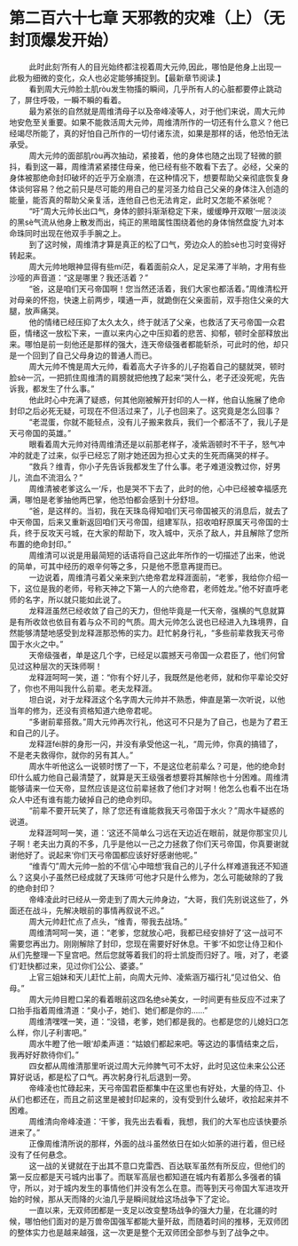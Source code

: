 <h1>第二百六十七章 天邪教的灾难（上）（无封顶爆发开始）</h1>
<div id="content">&nbsp&nbsp&nbsp&nbsp&nbsp&nbsp&nbsp&nbsp
 此时此刻‘所有人的目光始终都注视着周大元帅,因此，哪怕是他身上出现一此极为细微的变化，众人也必定能够捕捉到。【最新章节阅读.】
 <br/>&nbsp&nbsp&nbsp&nbsp&nbsp&nbsp&nbsp&nbsp
 看到周大元帅脸土肌ròu发生物搐的瞬间，几乎所有人的心脏都要停止跳动了，屏住呼吸，一瞬不瞬的看着。
 <br/>&nbsp&nbsp&nbsp&nbsp&nbsp&nbsp&nbsp&nbsp
 最为紧张的自然就是周维清母子以及帝峰凌等人，对于他们来说，周大元帅地安危至关重要。如果不能救活周大元帅，周维清所作的一切还有什么意义？他已经竭尽所能了，真的好怕自己所作的一切付诸东流，如果是那样的话，他恐怕无法承受。
 <br/>&nbsp&nbsp&nbsp&nbsp&nbsp&nbsp&nbsp&nbsp
 周大元帅的面部肌ròu再次抽动，紧接着，他的身体也随之出现了轻微的颤抖，看到这一幕，周维清紧紧搂住母亲，他已经有些不敢看下去了。必经，父亲的身体被那绝命封印破坏的近乎万全崩溃，在这种情况下，想要帮助父亲彻底恢复身体谈何容易？他之前只是尽可能的用自己的星河圣力给自己父亲的身体注入创造的能量，能否真的帮助父亲复活，连他自己也无法肯定，此时又怎能不紧张呢？
 <br/>&nbsp&nbsp&nbsp&nbsp&nbsp&nbsp&nbsp&nbsp
 “吁“周大元帅长出口气，身体的颤抖渐渐稳定下来，缓缓睁开双眼‘一层淡淡的黑sè气流从他身上散发而出，纯正的黑暗属性围绕着他的身体悄然盘旋‘九对本命珠同时出现在他双手手腕之上。
 <br/>&nbsp&nbsp&nbsp&nbsp&nbsp&nbsp&nbsp&nbsp
 到了这时候，周维清才算是真正的松了口气，旁边众人的脸sè也习时变得好转起来。
 <br/>&nbsp&nbsp&nbsp&nbsp&nbsp&nbsp&nbsp&nbsp
 周大元帅地眼神显得有些mí茫，看着面前众人，足足呆滞了半晌，才用有些沙哑的声音道：“这是哪里？我还活着？”
 <br/>&nbsp&nbsp&nbsp&nbsp&nbsp&nbsp&nbsp&nbsp
 “爸，这是咱们天弓帝国啊！您当然还活着，我们大家也都活着。”周维清松开对母亲的怀抱，快速上前两步，噗通一声，就跪倒在父亲面前，双手抱住父亲的大腿，放声痛哭。
 <br/>&nbsp&nbsp&nbsp&nbsp&nbsp&nbsp&nbsp&nbsp
 他的情绪已经压抑了太久太久，终于就活了父亲，也救活了天弓帝国一众君臣，情绪这一放松下来，一直以来内心之中压抑着的悲苦、抑郁，顿时全部释放出来。哪怕是前一刻他还是那样的强大，连天帝级强者都能斩杀，可此时的他，却只是一个回到了自己父母身边的普通人而已。
 <br/>&nbsp&nbsp&nbsp&nbsp&nbsp&nbsp&nbsp&nbsp
 周大元帅不愧是周大元帅，看着高大子许多的儿子抱着自己的腿就哭，顿时脸sè一沉，一把抓住周维清的肩膀就把他拽了起来“哭什么，老子还没死呢，先告诉我，都发生了什么事。”
 <br/>&nbsp&nbsp&nbsp&nbsp&nbsp&nbsp&nbsp&nbsp
 他此时心中充满了疑惑，何其他刚被解开封印的人一样，他自认施展了绝命封印之后必死无疑，可现在不但活过来了，儿子也回来了。这究竟是怎么回事？
 <br/>&nbsp&nbsp&nbsp&nbsp&nbsp&nbsp&nbsp&nbsp
 “老混蛋，你就不能轻点，没有儿子搬来救兵，我们一个都活不了，我儿子是天弓帝国的英雄。”
 <br/>&nbsp&nbsp&nbsp&nbsp&nbsp&nbsp&nbsp&nbsp
 眼看着周大元帅对待周维清还是以前那老样子，凌紫涵顿时不干子，怒气冲冲的就走了过来，似乎已经忘了刚才她还因为担心丈夫的生死而痛哭的样子。
 <br/>&nbsp&nbsp&nbsp&nbsp&nbsp&nbsp&nbsp&nbsp
 “救兵？维青，你小子先告诉我都发生了什么事。老子难道没教过你，好男儿，流血不流泪么？”
 <br/>&nbsp&nbsp&nbsp&nbsp&nbsp&nbsp&nbsp&nbsp
 周维清被老爹这么一‘斥，也是哭不下去了，此时的他，心中已经被幸福感充满，哪怕是老爹抽他两巴掌，他恐怕都会感到十分舒坦。
 <br/>&nbsp&nbsp&nbsp&nbsp&nbsp&nbsp&nbsp&nbsp
 “爸，是这样的。当初，我在天珠岛得知咱们天弓帝国被灭的消息后，就去了中天帝国，后来又重新返回咱们天弓帝国，组建军队，招收咱籽原属天弓帝国的士兵，终于反攻天弓城，在大家的帮助下，攻入城中，灭杀了敌人，并且解除了您所布置的绝命封印。”
 <br/>&nbsp&nbsp&nbsp&nbsp&nbsp&nbsp&nbsp&nbsp
 周维清可以说是用最简短的话语将自己这此年所作的一切描述了出来，他说的简单，可其中经历的艰辛何等之多，只是他不愿意再提而已。
 <br/>&nbsp&nbsp&nbsp&nbsp&nbsp&nbsp&nbsp&nbsp
 一边说着，周维清弓着父亲来到六绝帝君龙释涯面前，“老爹，我给你介绍一下，这位是我的老师，号称天神之下第一人的六绝帝君，老师姓龙。”他不好直呼老师的名字，所以就只能如此说了。
 <br/>&nbsp&nbsp&nbsp&nbsp&nbsp&nbsp&nbsp&nbsp
 龙释涯虽然已经收敛了自己的天力，但他毕竟是一代天帝，强横的气息就算是有所收敛也依目有着与众不司的气质。周大元帅怎么说也已经进入九珠境界，自然能够清楚地感受到龙释涯那恐怖的实力。赶忙躬身行礼，“多些前辈救我天弓帝国于水火之中。”
 <br/>&nbsp&nbsp&nbsp&nbsp&nbsp&nbsp&nbsp&nbsp
 天帝级强者，单是这几个字，已经足以震撼天弓帝国一众君臣了，他们何曾见过这种层次的天珠师啊！
 <br/>&nbsp&nbsp&nbsp&nbsp&nbsp&nbsp&nbsp&nbsp
 龙释涯呵呵一笑，道：“你有个好儿子，我既然是他老师，就和你平辈论交好了，你也不用叫我什么前辈。老夫龙释涯。
 <br/>&nbsp&nbsp&nbsp&nbsp&nbsp&nbsp&nbsp&nbsp
 坦白说，对于龙释涯这个名字周大元帅并不熟悉，伸直是第一次听说，以他当年的修为，还没有资格知道六绝帝君呢。
 <br/>&nbsp&nbsp&nbsp&nbsp&nbsp&nbsp&nbsp&nbsp
 “多谢前辈搭救。”周大元帅再次行礼，他这可不只是为了自己，也是为了君王和自己的儿子。
 <br/>&nbsp&nbsp&nbsp&nbsp&nbsp&nbsp&nbsp&nbsp
 龙释涯féi胖的身形一闪，并没有承受他这一礼，“周元帅，你真的搞错了，不是老夫救得你，就你的另有其人。”
 <br/>&nbsp&nbsp&nbsp&nbsp&nbsp&nbsp&nbsp&nbsp
 周水牛听他这么一说顿时愣了一下，不是这位老前辈么？可是，他的绝命封印什么威力他自己最清楚了，就算是天王级强者想要将其解除也十分困难。周维清能够请来一位天帝，显然应该是这位前辈拯救了他们才对啊！他怎么也看不出在场众人中还有谁有能力破掉自己的绝命刿印。
 <br/>&nbsp&nbsp&nbsp&nbsp&nbsp&nbsp&nbsp&nbsp
 “前辈不要开玩笑了，除了您还有谁能救我天弓帝国于水火？”周水牛疑惑的说道。
 <br/>&nbsp&nbsp&nbsp&nbsp&nbsp&nbsp&nbsp&nbsp
 龙释涯呵呵一笑，道：‘这还不简单么刁远在天边近在眼前，就是你那宝贝儿子啊！老夫出力真的不多，几乎是他以一己之力拯救了你们天弓帝国，你真要谢就谢他好了。说起来‘你们天弓帝国都应该好好感谢他呢。”
 <br/>&nbsp&nbsp&nbsp&nbsp&nbsp&nbsp&nbsp&nbsp
 “维青勺”周大元帅一脸的不信‘心中暗想‘我自己的儿子什么样难道我还不知道么？这臭小子虽然已经成就了天珠师‘可他才只是什么修为，怎么可能破除的了我的绝命封印？
 <br/>&nbsp&nbsp&nbsp&nbsp&nbsp&nbsp&nbsp&nbsp
 帝峰凌此时已经从一旁走到了周大元帅身边，“大哥，我们先别说这些了，外面还在战斗，先解决眼前的事情再叙说不迟。”
 <br/>&nbsp&nbsp&nbsp&nbsp&nbsp&nbsp&nbsp&nbsp
 周大元帅赶忙点了点头，“维青，带我去战场。”
 <br/>&nbsp&nbsp&nbsp&nbsp&nbsp&nbsp&nbsp&nbsp
 周维清呵呵一笑，道：“老爹，您就放心吧，我都已经安排好了‘这一战可不需要您再出力。刚刚解除了封印，您现在需要好好休息。干爹‘不如您让侍卫和仆从们先整理一下皇宫吧。然后您就等着我们的将士凯旋而归好了。哦，对了，老婆们‘赶快都过来，见过你们公公、婆婆。”
 <br/>&nbsp&nbsp&nbsp&nbsp&nbsp&nbsp&nbsp&nbsp
 上官三姐妹和天儿赶忙上前，向周大元帅、凌紫涵万福行礼“见过伯父、伯母。”
 <br/>&nbsp&nbsp&nbsp&nbsp&nbsp&nbsp&nbsp&nbsp
 周大元帅目瞪口呆的看着眼前这四名绝sè美女，一时间更有些反应不过来了口抬手指着周维清道：“臭小子，她们、她们都是你的……”
 <br/>&nbsp&nbsp&nbsp&nbsp&nbsp&nbsp&nbsp&nbsp
 周维清嘿嘿一笑，道：“没错，老爹，她们都是我的。也都是您的儿媳妇口怎么样，你儿子利害吧。”
 <br/>&nbsp&nbsp&nbsp&nbsp&nbsp&nbsp&nbsp&nbsp
 周水牛瞪了他一眼‘却柔声道：“姑娘们都起来吧。等这边的事情结束之后，我再好好款待你们。”
 <br/>&nbsp&nbsp&nbsp&nbsp&nbsp&nbsp&nbsp&nbsp
 四女都从周维清那里听说过周大元帅脾气可不太好，此时见这位未来公公还算好说话，都是松了口气。再次躬身行礼后退到一旁。
 <br/>&nbsp&nbsp&nbsp&nbsp&nbsp&nbsp&nbsp&nbsp
 帝峰凌也忙碌起来，天弓帝国君臣都集中在这里也有好处，大量的侍卫、仆从们也都还在，而且之前这里是被封印起来的，没有受到什么破坏，收拾起来并不困难。
 <br/>&nbsp&nbsp&nbsp&nbsp&nbsp&nbsp&nbsp&nbsp
 周维清向帝峰凌道：‘干爹，我先出去看看，我想，我们的大军也应该快要杀进来了。”
 <br/>&nbsp&nbsp&nbsp&nbsp&nbsp&nbsp&nbsp&nbsp
 正像周维清所说的那样，外面的战斗虽然依日在如火如荼的进行着，但已经没有了任何悬念。
 <br/>&nbsp&nbsp&nbsp&nbsp&nbsp&nbsp&nbsp&nbsp
 这一战的关键就在于出其不意口克雷西、百达联军虽然有所反应，但他们的第一反应都是天弓城内出事了。而联军高层也都知道在城内有着那么多强者的镇守，所以，对于城内发生的事情他们并没有怎么在意。而等到天弓帝国大军进攻开始的时候，那从天而降的火油几乎是瞬间就给这场战争下了定论。
 <br/>&nbsp&nbsp&nbsp&nbsp&nbsp&nbsp&nbsp&nbsp
 一直以来，无双师团都是一支足以改变整场战争的强大力量，在北疆的时候，哪怕他们面对的是万兽帝国强军都能大量歼敌，而随着时间的推移，无双师团的整体实力也是越来越强，这一次更是整个无双师团全部参与到了战争之中。
 <br/>&nbsp&nbsp&nbsp&nbsp&nbsp&nbsp&nbsp&nbsp
 <br/>&nbsp&nbsp&nbsp&nbsp&nbsp&nbsp&nbsp&nbsp
</div>
